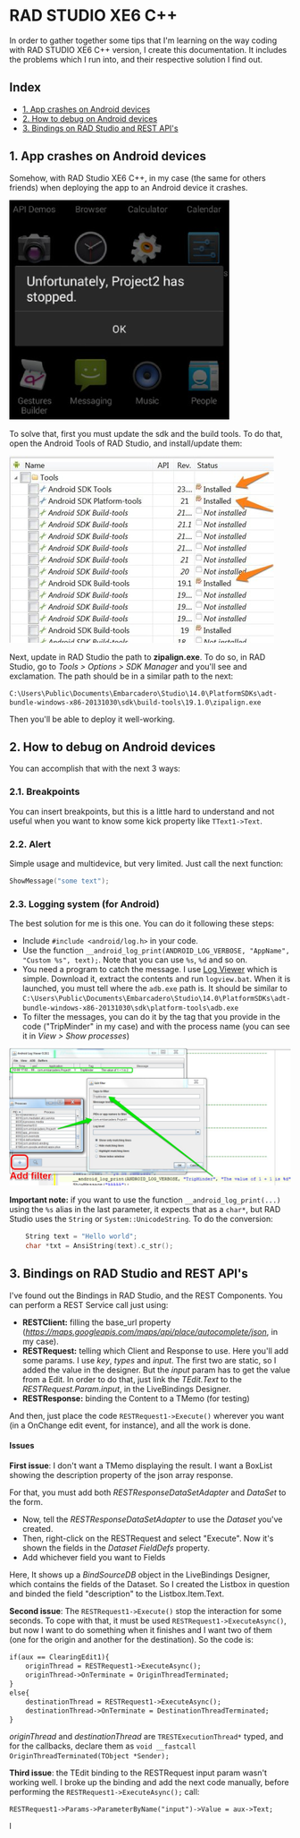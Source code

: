 # RAD STUDIO XE6 C++

In order to gather together some tips that I'm learning on the way coding with RAD STUDIO XE6 C++ version, I create this documentation. It includes the problems which I run into, and their respective solution I find out.

## Index

- [1. App crashes on Android devices](#app-crashes-on-android-devices) 
- [2. How to debug on Android devices](#how-to-debug-on-android-devices) 
- [3. Bindings on RAD Studio and REST API's](#bindings-on-rad-studio-and-rest-api) 



## 1. App crashes on Android devices
Somehow, with RAD Studio XE6 C++, in my case (the same for others friends) when deploying the app to an Android device it crashes. 

![App crashes](img_docs/00__app_crashes.jpg)

To solve that, first you must update the sdk and the build tools. To do that, open the Android Tools of RAD Studio, and install/update them:

![SDK updates](img_docs/01__sdk_updates.jpg)

Next, update in RAD Studio the path to **zipalign.exe**. To do so, in RAD Studio, go to *Tools > Options > SDK Manager* and you'll see and exclamation. The path should be in a similar path to the next:
```
C:\Users\Public\Documents\Embarcadero\Studio\14.0\PlatformSDKs\adt-bundle-windows-x86-20131030\sdk\build-tools\19.1.0\zipalign.exe
```
Then you'll be able to deploy it well-working.

## 2. How to debug on Android devices

You can accomplish that with the next 3 ways:

### 2.1. Breakpoints
You can insert breakpoints, but this is a little hard to understand and not useful when you want to know some kick property like `TText1->Text`. 

### 2.2. Alert
Simple usage and multidevice, but very limited. Just call the next function:
```c++
ShowMessage("some text");
```

### 2.3. Logging system (for Android)
The best solution for me is this one. You can do it following these steps:
  - Include `#include <android/log.h>` in your code.
  - Use the function `__android_log_print(ANDROID_LOG_VERBOSE, "AppName", "Custom %s", text);`. Note that you can use `%s`, `%d` and so on.
  - You need a program to catch the message. I use [Log Viewer](https://bitbucket.org/mlopatkin/android-log-viewer/downloads) which is simple. Download it, extract the contents and run `logview.bat`. When it is launched, you must tell where the `adb.exe` path is. It should be similar to `C:\Users\Public\Documents\Embarcadero\Studio\14.0\PlatformSDKs\adt-bundle-windows-x86-20131030\sdk\platform-tools\adb.exe`
  - To filter the messages, you can do it by the tag that you provide in the code ("TripMinder" in my case) and with the process name (you can see it in _View > Show processes_)
  
  ![Log Viewer](img_docs/02__log_viewer.jpg)

**Important note:** if you want to use the function `__android_log_print(...)` using the `%s` alias in the last parameter, it expects that as a `char*`, but RAD Studio uses the `String` or `System::UnicodeString`. To do the conversion:
```c++
	String text = "Hello world";
	char *txt = AnsiString(text).c_str();
```


## 3. Bindings on RAD Studio and REST API's

I've found out the Bindings in RAD Studio, and the REST Components. You can perform a REST Service call just using:

- **RESTClient:** filling the base_url property (*https://maps.googleapis.com/maps/api/place/autocomplete/json*, in my case).
- **RESTRequest:** telling which Client and Response to use. Here you'll add some params. I use *key*, *types* and *input*. The first two are static, so I added the value in the designer. But the *input* param has to get the value from a Edit. In order to do that, just link the *TEdit.Text* to the *RESTRequest.Param.input*, in the LiveBindings Designer. 
- **RESTResponse:** binding the Content to a TMemo (for testing)

And then, just place the code `RESTRequest1->Execute()` wherever you want (in a OnChange edit event, for instance), and all the work is done.

#### Issues

**First issue**: I don't want a TMemo displaying the result. I want a BoxList showing the description property of the json array response.

For that, you must add both *RESTResponseDataSetAdapter* and *DataSet* to the form.
 
- Now, tell the *RESTResponseDataSetAdapter* to use the *Dataset* you've created. 
- Then, right-click on the RESTRequest and select "Execute". Now it's shown the fields in the *Dataset FieldDefs* property.
- Add whichever field you want to Fields

Here, It shows up a *BindSourceDB* object in the LiveBindings Designer, which contains the fields of the Dataset. So I created the Listbox in question and binded the field "description" to the Listbox.Item.Text.


**Second issue**: The `RESTRequest1->Execute()` stop the interaction for some seconds. To cope with that, it must be used `RESTRequest1->ExecuteAsync()`, but now I want to do something when it finishes and I want two of them (one for the origin and another for the destination). So the code is:

    if(aux == ClearingEdit1){
		originThread = RESTRequest1->ExecuteAsync();
		originThread->OnTerminate = OriginThreadTerminated;
	}
	else{
		destinationThread = RESTRequest1->ExecuteAsync();
		destinationThread->OnTerminate = DestinationThreadTerminated;
	}

*originThread* and *destinationThread* are `TRESTExecutionThread*` typed, and for the callbacks, declare them as `void __fastcall OriginThreadTerminated(TObject *Sender);`


**Third issue**: the TEdit binding to the RESTRequest input param wasn't working well. I broke up the binding and add the next code manually, before performing the `RESTRequest1->ExecuteAsync();` call:

    RESTRequest1->Params->ParameterByName("input")->Value = aux->Text;


l
